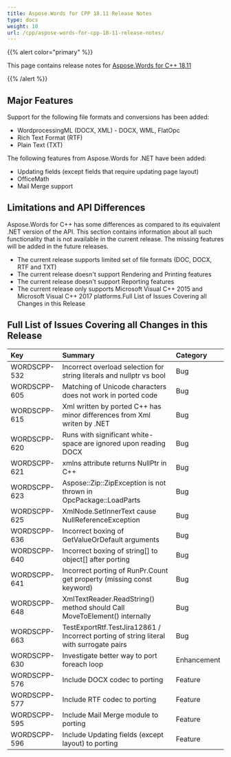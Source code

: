 ```yaml
---
title: Aspose.Words for CPP 18.11 Release Notes
type: docs
weight: 10
url: /cpp/aspose-words-for-cpp-18-11-release-notes/
---
```


{{% alert color="primary" %}} 

This page contains release notes for [Aspose.Words for C++ 18.11](https://www.nuget.org/packages/Aspose.Words.CPP/18.11)

{{% /alert %}} 
## **Major Features**
Support for the following file formats and conversions has been added:

- WordprocessingML (DOCX, XML) - DOCX, WML, FlatOpc
- Rich Text Format (RTF)
- Plain Text (TXT)

The following features from Aspose.Words for .NET have been added:

- Updating fields (except fields that require updating page layout)
- OfficeMath
- Mail Merge support
## **Limitations and API Differences**
Aspose.Words for C++ has some differences as compared to its equivalent .NET version of the API. This section contains information about all such functionality that is not available in the current release.
The missing features will be added in the future releases.

- The current release supports limited set of file formats (DOC, DOCX, RTF and TXT)
- The current release doesn't support Rendering and Printing features
- The current release doesn't support Reporting features
- The current release only supports Microsoft Visual C++ 2015 and Microsoft Visual C++ 2017 platforms.Full List of Issues Covering all Changes in this Release
## **Full List of Issues Covering all Changes in this Release**

|**Key**|**Summary**|**Category**|
| :- | :- | :- |
|WORDSCPP-532|Incorrect overload selection for string literals and nullptr vs bool|Bug|
|WORDSCPP-605|Matching of Unicode characters does not work in ported code|Bug|
|WORDSCPP-615|Xml written by ported C++ has minor differences from Xml writen by .NET|Bug|
|WORDSCPP-620|Runs with significant white-space are ignored upon reading DOCX|Bug|
|WORDSCPP-621|xmlns attribute returns NullPtr in C++|Bug|
|WORDSCPP-623|Aspose::Zip::ZipException is not thrown in OpcPackage::LoadParts|Bug|
|WORDSCPP-625|XmlNode.SetInnerText cause NullReferenceException|Bug|
|WORDSCPP-636|Incorrect boxing of GetValueOrDefault arguments|Bug|
|WORDSCPP-640|Incorrect boxing of string[] to object[] after porting|Bug|
|WORDSCPP-641|Incorrect porting of RunPr.Count get property (missing const keyword)|Bug|
|WORDSCPP-648|XmlTextReader.ReadString() method should Call MoveToElement() internally|Bug|
|WORDSCPP-663|TestExportRtf.TestJira12861 / Incorrect porting of string literal with surrogate pairs|Bug|
|WORDSCPP-630|Investigate better way to port foreach loop|Enhancement|
|WORDSCPP-576|Include DOCX codec to porting|Feature|
|WORDSCPP-577|Include RTF codec to porting|Feature|
|WORDSCPP-595|Include Mail Merge module to porting|Feature|
|WORDSCPP-596|Include Updating fields (except layout) to porting|Feature|

